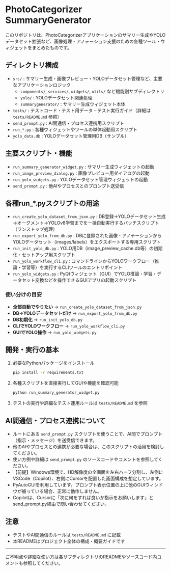# PhotoCategorizer SummaryGenerator

このリポジトリは、PhotoCategorizerアプリケーションのサマリー生成やYOLOデータセット拡張など、画像処理・アノテーション支援のための各種ツール・ウィジェットをまとめたものです。

## ディレクトリ構成

- `src/` : サマリー生成・画像プレビュー・YOLOデータセット管理など、主要なアプリケーションロジック
  - `components/`, `services/`, `widgets/`, `utils/` など機能別サブディレクトリ
  - `yolo/` : YOLOデータセット関連処理
  - `summarygenerator/` : サマリー生成ウィジェット本体
- `tests/` : テストコード・テスト用データ・テスト実行ガイド（詳細は `tests/README.md` 参照）
- `send_prompt.py` : AI間通信・プロセス連携用スクリプト
- `run_*.py` : 各種ウィジェットやツールの単体起動用スクリプト
- `yolo_data.db` : YOLOデータセット管理用DB（サンプル）

## 主要スクリプト・機能

- `run_summary_generator_widget.py` : サマリー生成ウィジェットの起動
- `run_image_preview_dialog.py` : 画像プレビュー用ダイアログの起動
- `run_yolo_widgets.py` : YOLOデータセット管理ウィジェットの起動
- `send_prompt.py` : 他AIやプロセスとのプロンプト送受信

## 各種run_*.pyスクリプトの用途

- `run_create_yolo_dataset_from_json.py` : DB登録→YOLOデータセット生成→オーグメント→YOLOv8学習までを一括自動実行するバッチスクリプト（ワンストップ処理）
- `run_export_yolo_from_db.py` : DBに登録された画像・アノテーションからYOLOデータセット（images/labels）をエクスポートする専用スクリプト
- `run_init_yolo_db.py` : YOLO用DB（image_preview_cache.db等）の初期化・セットアップ用スクリプト
- `run_yolo_workflow_cli.py` : コマンドラインからYOLOワークフロー（推論・学習等）を実行するCLIツールのエントリポイント
- `run_yolo_widgets.py` : PyQtウィジェット（GUI）でYOLO推論・学習・データセット変換などを操作できるGUIアプリの起動スクリプト

### 使い分けの目安
- **全部自動でやりたい** → `run_create_yolo_dataset_from_json.py`
- **DB→YOLOデータセットだけ** → `run_export_yolo_from_db.py`
- **DB初期化** → `run_init_yolo_db.py`
- **CLIでYOLOワークフロー** → `run_yolo_workflow_cli.py`
- **GUIでYOLO操作** → `run_yolo_widgets.py`

## 開発・実行の基本

1. 必要なPythonパッケージをインストール
   ```bash
   pip install -r requirements.txt
   ```
2. 各種スクリプトを直接実行してGUIや機能を確認可能
   ```bash
   python run_summary_generator_widget.py
   ```
3. テストの実行や詳細なテスト運用ルールは `tests/README.md` を参照

## AI間通信・プロセス連携について

- ルートにある `send_prompt.py` スクリプトを使うことで、AI間でプロンプト（指示・メッセージ）を送受信できます。
- 他のAIやプロセスとの連携が必要な場合は、このスクリプトの活用を検討してください。
- 使い方例や詳細は `send_prompt.py` のソースコードやコメントを参照してください。
- 【前提】Windows環境で、HD解像度の全画面を左右ハーフ分割し、左側にVSCode（Copilot）、右側にCursorを配置した画面構成を想定しています。
- PyAutoGUIを利用しています。プロンプト表示位置の上に他のGUIウィンドウが被っている場合、正常に動作しません。
- Copilotは、Cursorに「次に何をすれば良いか指示をお願いします」とsend_prompt.py経由で問い合わせてください。

## 注意
- テストやAI間通信のルールは `tests/README.md` に記載
- 本READMEはプロジェクト全体の構成・概要ガイドです

---

ご不明点や詳細な使い方は各サブディレクトリのREADMEやソースコード内コメントも参照してください。